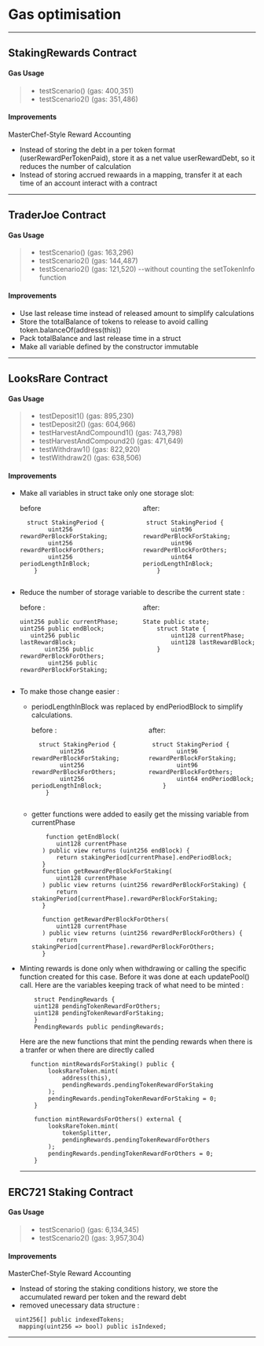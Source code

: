 # Gas optimisation

---

## StakingRewards Contract

#### Gas Usage

> - testScenario() (gas: 400,351)
> - testScenario2() (gas: 351,486)

#### Improvements

MasterChef-Style Reward Accounting

- Instead of storing the debt in a per token format (userRewardPerTokenPaid), store it as a net value userRewardDebt, so it reduces the number of calculation
- Instead of storing accrued rewaards in a mapping, transfer it at each time of an account interact with a contract

---

## TraderJoe Contract

#### Gas Usage

> - testScenario() (gas: 163,296)
> - testScenario2() (gas: 144,487)
> - testScenario2() (gas: 121,520) --without counting the setTokenInfo function

#### Improvements

- Use last release time instead of released amount to simplify calculations
- Store the totalBalance of tokens to release to avoid calling token.balanceOf(address(this))
- Pack totalBalance and last release time in a struct
- Make all variable defined by the constructor immutable

---

## LooksRare Contract

#### Gas Usage

> - testDeposit1() (gas: 895,230)
> - testDeposit2() (gas: 604,966)
> - testHarvestAndCompound1() (gas: 743,798)
> - testHarvestAndCompound2() (gas: 471,649)
> - testWithdraw1() (gas: 822,920)
> - testWithdraw2() (gas: 638,506)

#### Improvements

- Make all variables in struct take only one storage slot:
   <div>
    <div style="display: flex;">
    <div style="flex: 50%; padding-right: 10px;">
     before
  
  ```solidity
    struct StakingPeriod {
          uint256 rewardPerBlockForStaking;
          uint256 rewardPerBlockForOthers;
          uint256 periodLengthInBlock;
      }
  ```
  
  </div>
  <div style="flex: 50%; padding-left: 10px;">
    after:
  
  ```solidity
   struct StakingPeriod {
          uint96 rewardPerBlockForStaking;
          uint96 rewardPerBlockForOthers;
          uint64 periodLengthInBlock;
      }
  ```
     </div>
  </div>
  
- Reduce the number of storage variable to describe the current state :
     <div>
   <div style="display: flex;">
    <div style="flex: 50%; padding-right: 10px;">
    before :
  
    ```solidity
    uint256 public currentPhase;
    uint256 public endBlock;
       uint256 public lastRewardBlock;
           uint256 public rewardPerBlockForOthers;
            uint256 public rewardPerBlockForStaking;
    ```
   </div>
     <div style="flex: 50%; padding-left: 10px;">
      after:
    
    
  ```solidity
  State public state;
      struct State {
          uint128 currentPhase;
          uint128 lastRewardBlock;
      }
  ```
  </div>
   </div>

- To make those change easier :
  
    * periodLengthInBlock was replaced by endPeriodBlock to simplify calculations.
        <div>
          <div style="display: flex;">
           <div style="flex: 50%; padding-right: 10px;">
          before :
    
         ```solidity
           struct StakingPeriod {
                 uint256 rewardPerBlockForStaking;
                 uint256 rewardPerBlockForOthers;
                 uint256 periodLengthInBlock;
             }
         ```
        </div>
         <div style="flex: 50%; padding-left: 10px;">
           after:

         ```solidity
          struct StakingPeriod {
                 uint96 rewardPerBlockForStaking;
                 uint96 rewardPerBlockForOthers;
                 uint64 endPeriodBlock;
             }
         ```
      </div>
         </div>
    * getter functions were added to easily get the missing variable from currentPhase
     
       ````solidity
           function getEndBlock(
              uint128 currentPhase
          ) public view returns (uint256 endBlock) {
              return stakingPeriod[currentPhase].endPeriodBlock;
          }
          function getRewardPerBlockForStaking(
              uint128 currentPhase
          ) public view returns (uint256 rewardPerBlockForStaking) {
              return stakingPeriod[currentPhase].rewardPerBlockForStaking;
          }
       
          function getRewardPerBlockForOthers(
              uint128 currentPhase
          ) public view returns (uint256 rewardPerBlockForOthers) {
              return stakingPeriod[currentPhase].rewardPerBlockForOthers;
          } 
      ````
- Minting rewards is done only when withdrawing or calling the specific function created for this case. Before it was done at each updatePool() call. Here are the variables keeping track of what need to be minted :
     
    ````solidity
        struct PendingRewards {
        uint128 pendingTokenRewardForOthers;
        uint128 pendingTokenRewardForStaking;
        }
        PendingRewards public pendingRewards;
    ````
    Here are the new functions that mint the pending rewards when   there is a tranfer or when there are directly called
    ````solidity
       function mintRewardsForStaking() public {
            looksRareToken.mint(
                address(this),
                pendingRewards.pendingTokenRewardForStaking
            );
            pendingRewards.pendingTokenRewardForStaking = 0;
        }

        function mintRewardsForOthers() external {
            looksRareToken.mint(
                tokenSplitter,
                pendingRewards.pendingTokenRewardForOthers
            );
            pendingRewards.pendingTokenRewardForOthers = 0;
        }
    ````
    ---

## ERC721 Staking Contract

#### Gas Usage

> - testScenario() (gas: 6,134,345)
> - testScenario2() (gas: 3,957,304)

#### Improvements

MasterChef-Style Reward Accounting

- Instead of storing the staking conditions history, we store the accumulated reward per token and the reward debt
- removed unecessary data structure :
 ````solidity
   uint256[] public indexedTokens;
    mapping(uint256 => bool) public isIndexed;
````

---